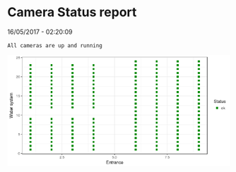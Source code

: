 Camera Status report
================
16/05/2017 - 02:20:09

    All cameras are up and running

![](camreport_files/figure-markdown_github/unnamed-chunk-2-1.png)
